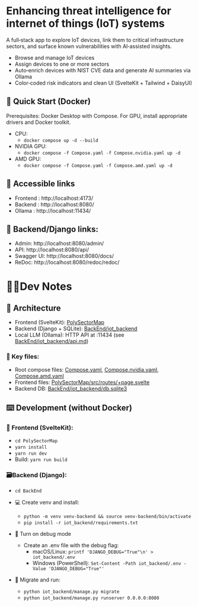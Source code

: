 # Enhancing threat intelligence for internet of things (IoT) systems

A full‑stack app to explore IoT devices, link them to critical infrastructure sectors, and surface known vulnerabilities with AI‑assisted insights.

-   Browse and manage IoT devices
-   Assign devices to one or more sectors
-   Auto‑enrich devices with NIST CVE data and generate AI summaries via Ollama
-   Color‑coded risk indicators and clean UI (SvelteKit + Tailwind + DaisyUI)

## 🐳 Quick Start ­(Docker)

Prerequisites: Docker Desktop with Compose. For GPU, install appropriate drivers and Docker toolkit.

-   CPU:
    -   `docker compose up -d --build`
-   NVIDIA GPU:
    -   `docker compose -f Compose.yaml -f Compose.nvidia.yaml up -d`
-   AMD GPU:
    -   `docker compose -f Compose.yaml -f Compose.amd.yaml up -d`

## 📂 Accessible links

-   Frontend : http://localhost:4173/
-   Backend : http://localhost:8080/
-   Ollama : http://localhost:11434/

## 💾 Backend/Django links:

- Admin:  http://localhost:8080/admin/
- API:    http://localhost:8080/api/
- Swagger UI: http://localhost:8080/docs/
- ReDoc:  http://localhost:8080/redoc/redoc/

# 🧑‍💻Dev Notes

## 🌳 Architecture

-   Frontend (SvelteKit): [PolySectorMap](PolySectorMap/README.md)
-   Backend (Django + SQLite): [BackEnd/iot_backend](BackEnd/iot_backend)
-   Local LLM (Ollama): HTTP API at :11434 (see [BackEnd/iot_backend/api.md](BackEnd/iot_backend/api.md))

### 📜 Key files:

-   Root compose files: [Compose.yaml](Compose.yaml), [Compose.nvidia.yaml](Compose.nvidia.yaml), [Compose.amd.yaml](Compose.amd.yaml)
-   Frontend files: [PolySectorMap/src/routes/+page.svelte](PolySectorMap/src/routes/+page.svelte)
-   Backend DB: [BackEnd/iot_backend/db.sqlite3](BackEnd/iot_backend/db.sqlite3)

## ⌨️ Development (without Docker)

### 📱 Frontend (SvelteKit):
- `cd PolySectorMap`
- `yarn install`
- `yarn run dev`
- Build: `yarn run build`

### 🗃️Backend (Django):
- `cd BackEnd`
- 💻 Create venv and install:
  - `python -m venv venv-backend && source venv-backend/bin/activate`
  - `pip install -r iot_backend/requirements.txt`
- 🐛 Turn on debug mode
    - Create an .env file with the debug flag:
        - macOS/Linux: `printf 'DJANGO_DEBUG="True"\n' > iot_backend/.env`
        - Windows (PowerShell): `Set-Content -Path iot_backend/.env -Value 'DJANGO_DEBUG="True"'`

- 🚀 Migrate and run:
  - `python iot_backend/manage.py migrate`
  - `python iot_backend/manage.py runserver 0.0.0.0:8080`
